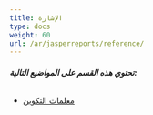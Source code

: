 ```yaml
---
title: الإشارة
type: docs
weight: 60
url: /ar/jasperreports/reference/
---
```


###### **تحتوي هذه القسم على المواضيع التالية:** 
- [معلمات التكوين](/cells/ar/jasperreports/configuration-parameters/)
